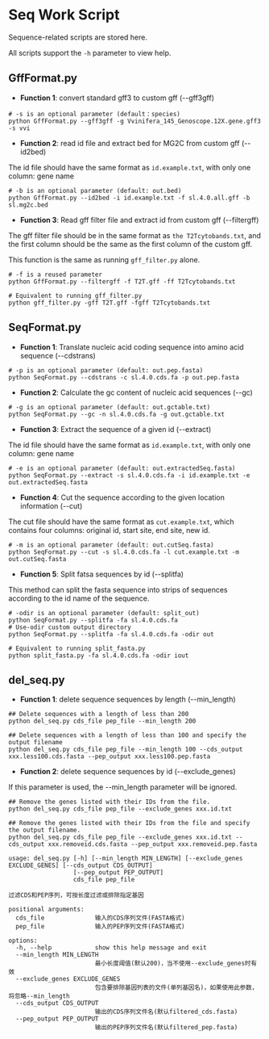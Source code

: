 # Seq Work Script
Sequence-related scripts are stored here.

All scripts support the `-h` parameter to view help.

## GffFormat.py
* **Function 1**: convert standard gff3 to custom gff (--gff3gff)
```
# -s is an optional parameter (default：species)
python GffFormat.py --gff3gff -g Vvinifera_145_Genoscope.12X.gene.gff3 -s vvi
```
* **Function 2**: read id file and extract bed for MG2C from custom gff (--id2bed)

The id file should have the same format as `id.example.txt`, with only one column: gene name
```
# -b is an optional parameter (default: out.bed)
python GffFormat.py --id2bed -i id.example.txt -f sl.4.0.all.gff -b sl.mg2c.bed
```

* **Function 3**: Read gff filter file and extract id from custom gff (--filtergff) 

The gff filter file should be in the same format as `the T2Tcytobands.txt`, and the first column should be the same as the first column of the custom gff.

This function is the same as running `gff_filter.py` alone.
```
# -f is a reused parameter
python GffFormat.py --filtergff -f T2T.gff -ff T2Tcytobands.txt

# Equivalent to running gff_filter.py
python gff_filter.py -gff T2T.gff -fgff T2Tcytobands.txt
```

## SeqFormat.py
* **Function 1**: Translate nucleic acid coding sequence into amino acid sequence (--cdstrans)
```
# -p is an optional parameter (default: out.pep.fasta)
python SeqFormat.py --cdstrans -c sl.4.0.cds.fa -p out.pep.fasta
```
* **Function 2**: Calculate the gc content of nucleic acid sequences (--gc)
```
# -g is an optional parameter (default: out.gctable.txt)
python SeqFormat.py --gc -n sl.4.0.cds.fa -g out.gctable.txt
```
* **Function 3**: Extract the sequence of a given id (--extract)

The id file should have the same format as `id.example.txt`, with only one column: gene name
```
# -e is an optional parameter (default: out.extractedSeq.fasta)
python SeqFormat.py --extract -s sl.4.0.cds.fa -i id.example.txt -e out.extractedSeq.fasta
```
* **Function 4**: Cut the sequence according to the given location information (--cut)

The cut file should have the same format as `cut.example.txt`, which contains four columns: original id, start site, end site, new id.
```
# -m is an optional parameter (default: out.cutSeq.fasta)
python SeqFormat.py --cut -s sl.4.0.cds.fa -l cut.example.txt -m out.cutSeq.fasta
```

* **Function 5**: Split fatsa sequences by id (--splitfa)

This method can split the fasta sequence into strips of sequences according to the id name of the sequence.

```
# -odir is an optional parameter (default: split_out)
python SeqFormat.py --splitfa -fa sl.4.0.cds.fa
# Use-odir custom output directory
python SeqFormat.py --splitfa -fa sl.4.0.cds.fa -odir out

# Equivalent to running split_fasta.py
python split_fasta.py -fa sl.4.0.cds.fa -odir iout

```

## del_seq.py

* **Function 1**: delete sequence sequences by length (--min_length)

```
## Delete sequences with a length of less than 200
python del_seq.py cds_file pep_file --min_length 200

## Delete sequences with a length of less than 100 and specify the output filename
python del_seq.py cds_file pep_file --min_length 100 --cds_output xxx.less100.cds.fasta --pep_output xxx.less100.pep.fasta
```

* **Function 2**: delete sequence sequences by id (--exclude_genes)

If this parameter is used, the --min_length parameter will be ignored.
```
## Remove the genes listed with their IDs from the file.
python del_seq.py cds_file pep_file --exclude_genes xxx.id.txt

## Remove the genes listed with their IDs from the file and specify the output filename.
python del_seq.py cds_file pep_file --exclude_genes xxx.id.txt --cds_output xxx.removeid.cds.fasta --pep_output xxx.removeid.pep.fasta
```
  
```
usage: del_seq.py [-h] [--min_length MIN_LENGTH] [--exclude_genes EXCLUDE_GENES] [--cds_output CDS_OUTPUT]
                  [--pep_output PEP_OUTPUT]
                  cds_file pep_file

过滤CDS和PEP序列，可按长度过滤或排除指定基因

positional arguments:
  cds_file              输入的CDS序列文件(FASTA格式)
  pep_file              输入的PEP序列文件(FASTA格式)

options:
  -h, --help            show this help message and exit
  --min_length MIN_LENGTH
                        最小长度阈值(默认200)，当不使用--exclude_genes时有效
  --exclude_genes EXCLUDE_GENES
                        包含要排除基因列表的文件(单列基因名)，如果使用此参数，将忽略--min_length
  --cds_output CDS_OUTPUT
                        输出的CDS序列文件名(默认filtered_cds.fasta)
  --pep_output PEP_OUTPUT
                        输出的PEP序列文件名(默认filtered_pep.fasta)
```





